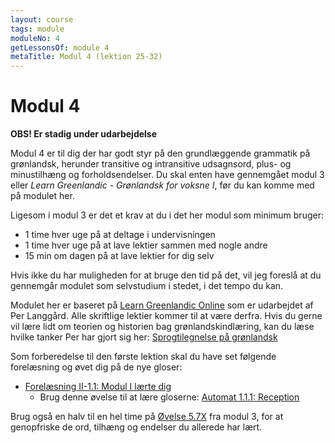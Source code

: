 ```yaml
---
layout: course
tags: module
moduleNo: 4
getLessonsOf: module 4
metaTitle: Modul 4 (lektion 25-32)
---
```

# Modul 4

**OBS! Er stadig under udarbejdelse**

Modul 4 er til dig der har godt styr på den grundlæggende grammatik på grønlandsk, herunder transitive og intransitive udsagnsord, plus- og minustilhæng og forholdsendelser. Du skal enten have gennemgået modul 3 eller *Learn Greenlandic - Grønlandsk for voksne I*, før du kan komme med på modulet her.

Ligesom i modul 3 er det et krav at du i det her modul som minimum bruger:
- 1 time hver uge på at deltage i undervisningen
- 1 time hver uge på at lave lektier sammen med nogle andre
- 15 min om dagen på at lave lektier for dig selv

Hvis ikke du har muligheden for at bruge den tid på det, vil jeg foreslå at du gennemgår modulet som selvstudium i stedet, i det tempo du kan.

Modulet her er baseret på [Learn Greenlandic Online](https://learngreenlandic.com/online) som er udarbejdet af Per Langgård. Alle skriftlige lektier kommer til at være derfra. Hvis du gerne vil lære lidt om teorien og historien bag grønlandskindlæring, kan du læse hvilke tanker Per har gjort sig her: [Sprogtilegnelse på grønlandsk](https://learngreenlandic.com/fakta/)

Som forberedelse til den første lektion skal du have set følgende forelæsning og øvet dig på de nye gloser:
- [Forelæsning II-1.1: Modul I lærte dig](https://learngreenlandic.com/online/lg2/1.1/)
    - Brug denne øvelse til at lære gloserne: [Automat 1.1.1: Reception](https://learngreenlandic.com/online/lg2/fsts/1.1.1/)

Brug også en halv til en hel time på [Øvelse 5.7X](https://learngreenlandic.com/online/lg1/5x/randp/) fra modul 3, for at genopfriske de ord, tilhæng og endelser du allerede har lært.